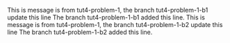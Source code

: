 This is message is from tut4-problem-1, the branch tut4-problem-1-b1 update this line 
The branch tut4-problem-1-b1 added this line.
This is message is from tut4-problem-1, the branch tut4-problem-1-b2 update this line
The branch tut4-problem-1-b2 added this line.

